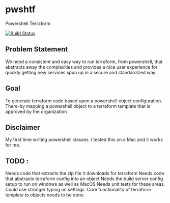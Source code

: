 # pwshtf
Powershell Terraform

[![Build Status](https://travis-ci.org/josephdrane/pwshtf.svg?branch=master)](https://travis-ci.org/josephdrane/pwshtf)

## Problem Statement

We need a consistent and easy way to run terraform, from powershell, that abstracts away the complexities and provides a nice user experience for quickly getting new services spun up in a secure and standardized way.

## Goal

To generate terraform code based upon a powershell object configuration. There-by mapping a powershell object to a terraform template that is approved by the organization

## Disclaimer

My first time writing powershell classes. I tested this on a Mac and it works for me. 

## TODO : 

Needs code that extracts the zip file it downloads for terraform
Needs code that abstracts terraform config into an object
Needs the build server config setup to run on windows as well as MacOS
Needs unit tests for these areas.
Could use stronger typing on settings.
Core functionality of terraform template to objects needs to be done.